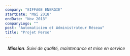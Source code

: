 ```yaml
---
company: "EIFFAGE ENERGIE"
startDate: "Mai 2018"
endDate: "Nov 2018"
companyLogo: ""
post: "Automaticien et Administrateur Réseau"
title: "Projet Perso"
---
```



###### &nbsp; **Mission**: Suivi de qualité, maintenance et mise en service
